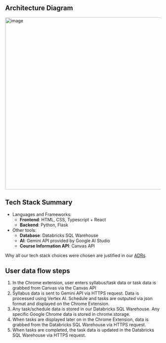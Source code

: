 ## Architecture Diagram
<img width="997" height="557" alt="image" src="https://github.com/user-attachments/assets/8eefdcab-c149-4487-af18-0a3b3c37030b" />

## Tech Stack Summary

- Languages and Frameworks:
  - **Frontend**: HTML, CSS, Typescript + React
  - **Backend**: Python, Flask
- Other tools:
  - **Database**: Databricks SQL Warehouse
  - **AI**: Gemini API provided by Google AI Studio
  - **Course Information API**: Canvas API

Why all our tech stack choices were chosen are justified in our [ADRs](adrs/README.md).

## User data flow steps
1. In the Chrome extension, user enters syllabus/task data or task data is grabbed from Canvas via the Canvas API
2. Syllabus data is sent to Gemini API via HTTPS request. Data is processed using Vertex AI. Schedule and tasks are outputed via json format and displayed on the Chrome Extension.
3. Any task/schedule data is stored in our Databricks SQL Warehouse. Any specific Google Chrome data is stored in chrome.storage.
4. When tasks are displayed later on in the Chrome Extension, data is grabbed from the Databricks SQL Warehouse via HTTPS request.
5. When tasks are completed, the task data is updated in the Databricks SQL Warehouse via HTTPS request. 
